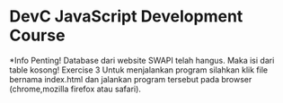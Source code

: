 # DevC JavaScript Development Course
*Info Penting! Database dari website SWAPI telah hangus. Maka isi dari table kosong!
Exercise 3
Untuk menjalankan program silahkan klik file bernama index.html dan jalankan program tersebut pada browser (chrome,mozilla firefox atau safari).
